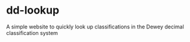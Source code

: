 # dd-lookup
 A simple website to quickly look up classifications in the Dewey decimal classification system
